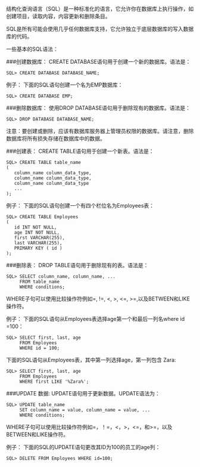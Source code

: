 结构化查询语言（SQL）是一种标准化的语言，它允许你在数据库上执行操作，如创建项目，读取内容，内容更新和删除条目。

SQL是所有可能会使用几乎任何数据库支持，它允许独立于底层数据库的写入数据库的代码。

一些基本的SQL语法：

###创建数据库：
CREATE DATABASE语句用于创建一个新的数据库。语法是：

    SQL> CREATE DATABASE DATABASE_NAME;
例子：
下面的SQL语句创建一个名为EMP数据库：

    SQL> CREATE DATABASE EMP;
###删除数据库：
使用DROP DATABASE语句用于删除现有的数据库。语法是：

    SQL> DROP DATABASE DATABASE_NAME;
注意：要创建或删除，应该有数据库服务器上管理员权限的数据库。请注意，删除数据库将所有损失存储在数据库中的数据。

###创建表：
CREATE TABLE语句用于创建一个新表。语法是：

    SQL> CREATE TABLE table_name
    (
       column_name column_data_type,
       column_name column_data_type,
       column_name column_data_type
       ...
    );
例子：
下面的SQL语句创建一个有四个栏位名为Employees表：

    SQL> CREATE TABLE Employees
    (
       id INT NOT NULL,
       age INT NOT NULL,
       first VARCHAR(255),
       last VARCHAR(255),
       PRIMARY KEY ( id )
    );
###删除表：
DROP TABLE语句用于删除现有的表。语法是：

    SQL> SELECT column_name, column_name, ...
         FROM table_name
         WHERE conditions;
WHERE子句可以使用比较操作符例如=, !=, <, >, <=, >=,以及BETWEEN和LIKE操作符。

例子：
下面的SQL语句从Employees表选择age第一个和最后一列名where id =100：

    SQL> SELECT first, last, age 
         FROM Employees 
         WHERE id = 100;
下面的SQL语句从Employees表，其中第一列选择age，第一列包含 Zara:

    SQL> SELECT first, last, age 
         FROM Employees 
         WHERE first LIKE '%Zara%';
###UPDATE 数据:
UPDATE语句用于更新数据。UPDATE语法为：

    SQL> UPDATE table_name
         SET column_name = value, column_name = value, ...
         WHERE conditions;
WHERE子句可以使用比较操作符例如=，！=，<，>，<=，和>=，以及BETWEEN和LIKE操作符。

例子：
下面的SQL的UPDATE语句更改其ID为100的员工的age列：

    SQL> DELETE FROM Employees WHERE id=100;
